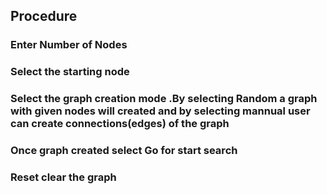 ## Procedure
### Enter Number of Nodes
### Select the starting node
### Select the graph creation mode .By selecting Random a graph with given nodes will created and by selecting mannual user can create connections(edges) of the graph
### Once graph created select Go for start search
### Reset clear the graph